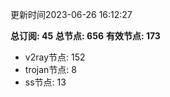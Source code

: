 更新时间2023-06-26 16:12:27

**总订阅: 45**
**总节点: 656**
**有效节点: 173**
- v2ray节点: 152
- trojan节点: 8
- ss节点: 13
